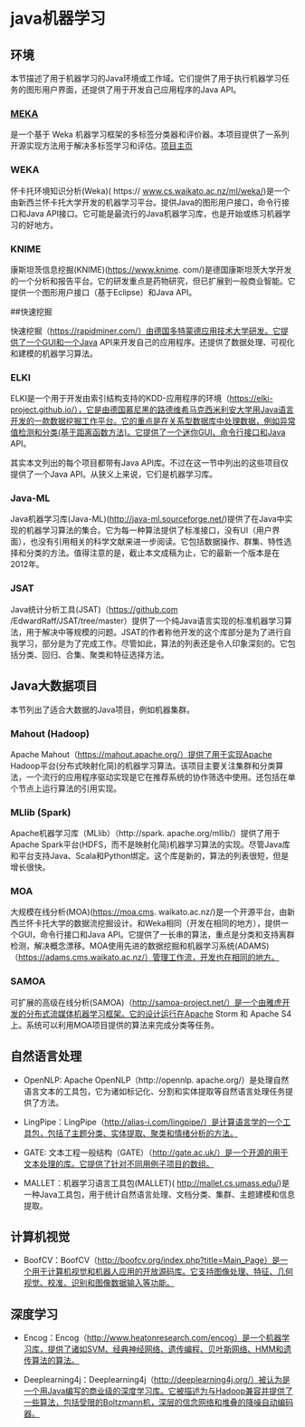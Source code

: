 # java机器学习


## 环境
本节描述了用于机器学习的Java环境或工作域。它们提供了用于执行机器学习任务的图形用户界面，还提供了用于开发自己应用程序的Java API。

### [MEKA](https://github.com/Waikato/meka) 

是一个基于 Weka 机器学习框架的多标签分类器和评价器。本项目提供了一系列开源实现方法用于解决多标签学习和评估。[项目主页](http://meka.sourceforge.net/)




### WEKA

怀卡托环境知识分析(Weka)( https:// www.cs.waikato.ac.nz/ml/weka/)是一个由新西兰怀卡托大学开发的机器学习平台。提供Java的图形用户接口，命令行接口和Java API接口。它可能是最流行的Java机器学习库，也是开始或练习机器学习的好地方。



### KNIME

康斯坦茨信息挖掘(KNIME)(https://www.knime. com/)是德国康斯坦茨大学开发的一个分析和报告平台。它的研发重点是药物研究，但已扩展到一般商业智能。它提供一个图形用户接口（基于Eclipse）和Java API。



##快速挖掘

快速挖掘（https://rapidminer.com/）由德国多特蒙德应用技术大学研发。它提供了一个GUI和一个Java API来开发自己的应用程序。还提供了数据处理、可视化和建模的机器学习算法。



### ELKI

ELKI是一个用于开发由索引结构支持的KDD-应用程序的环境（https://elki-project.github.io/），它是由德国慕尼黑的路德维希马克西米利安大学用Java语言开发的一款数据挖掘工作平台。它的重点是在关系型数据库中处理数据，例如异常值检测和分类(基于距离函数方法)。它提供了一个迷你GUI、命令行接口和Java API。

其实本文列出的每个项目都带有Java API库。不过在这一节中列出的这些项目仅提供了一个Java API。从狭义上来说，它们是机器学习库。

### Java-ML

Java机器学习库(Java-ML)(http://java-ml.sourceforge.net/)提供了在Java中实现的机器学习算法的集合。它为每一种算法提供了标准接口，没有UI（用户界面），也没有引用相关的科学文献来进一步阅读。它包括数据操作、群集、特性选择和分类的方法。值得注意的是，截止本文成稿为止，它的最新一个版本是在2012年。

### JSAT

Java统计分析工具(JSAT)（https://github.com /EdwardRaff/JSAT/tree/master）提供了一个纯Java语言实现的标准机器学习算法，用于解决中等规模的问题。JSAT的作者称他开发的这个库部分是为了进行自我学习，部分是为了完成工作。尽管如此，算法的列表还是令人印象深刻的。它包括分类、回归、合集、聚类和特征选择方法。

## Java大数据项目
本节列出了适合大数据的Java项目，例如机器集群。

### Mahout (Hadoop)

Apache Mahout（https://mahout.apache.org/）提供了用于实现Apache Hadoop平台(分布式映射化简)的机器学习算法。该项目主要关注集群和分类算法，一个流行的应用程序驱动实现是它在推荐系统的协作筛选中使用。还包括在单个节点上运行算法的引用实现。

### MLlib (Spark)

Apache机器学习库（MLlib）（http://spark. apache.org/mllib/）提供了用于Apache Spark平台(HDFS，而不是映射化简)机器学习算法的实现。尽管Java库和平台支持Java、Scala和Python绑定。这个库是新的，算法的列表很短，但是增长很快。

### MOA

大规模在线分析(MOA)(https://moa.cms. waikato.ac.nz/)是一个开源平台，由新西兰怀卡托大学的数据流挖掘设计。和Weka相同（开发在相同的地方），提供一个GUI，命令行接口和Java API。它提供了一长串的算法，重点是分类和支持离群检测，解决概念漂移。MOA使用先进的数据挖掘和机器学习系统(ADAMS)（https://adams.cms.waikato.ac.nz/）管理工作流，开发也在相同的地方。

### SAMOA

可扩展的高级在线分析(SAMOA)（http://samoa-project.net/）是一个由雅虎开发的分布式流媒体机器学习框架。它的设计运行在Apache Storm 和 Apache S4上。系统可以利用MOA项目提供的算法来完成分类等任务。

## 自然语言处理


- OpenNLP: Apache OpenNLP（http://opennlp. apache.org/）是处理自然语言文本的工具包，它为诸如标记化、分割和实体提取等自然语言处理任务提供了方法。

- LingPipe：LingPipe（http://alias-i.com/lingpipe/）是计算语言学的一个工具包，包括了主题分类、实体提取、聚类和情绪分析的方法。

- GATE: 文本工程一般结构（GATE）（http://gate.ac.uk/）是一个开源的用于文本处理的库。它提供了针对不同用例子项目的数组。

- MALLET：机器学习语言工具包(MALLET)( http://mallet.cs.umass.edu/)是一种Java工具包，用于统计自然语言处理、文档分类、集群、主题建模和信息提取。

## 计算机视觉


- BoofCV：BoofCV（http://boofcv.org/index.php?title=Main_Page）是一个用于计算机视觉和机器人应用的开放源码库。它支持图像处理、特征、几何视觉、校准、识别和图像数据输入等功能。

## 深度学习


- Encog：Encog（http://www.heatonresearch.com/encog）是一个机器学习库，提供了诸如SVM、经典神经网络、遗传编程、贝叶斯网络、HMM和遗传算法的算法。
 
- Deeplearning4j：Deeplearning4j（http://deeplearning4j.org/）被认为是一个用Java编写的商业级的深度学习库。它被描述为与Hadoop兼容并提供了一些算法，包括受限的Boltzmann机，深层的信念网络和堆叠的降噪自动编码器。



